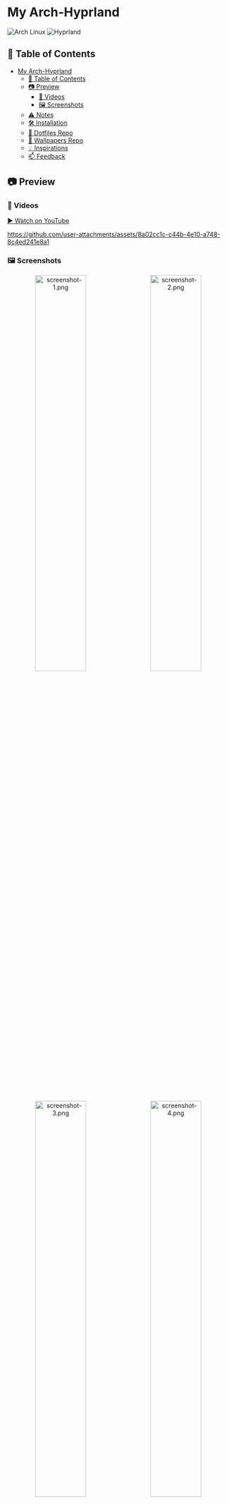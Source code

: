 # My Arch-Hyprland
![Arch Linux](https://img.shields.io/badge/Arch-Linux-1793D1?logo=arch-linux&logoColor=white)
![Hyprland](https://img.shields.io/badge/Hyprland-WM-000000?logo=wayland&logoColor=white)

## 📑 Table of Contents
- [My Arch-Hyprland](#my-arch-hyprland)
  - [📑 Table of Contents](#-table-of-contents)
  - [📷 Preview](#-preview)
    - [🎥 Videos](#-videos)
    - [🖼️ Screenshots](#️-screenshots)
  - [⚠️ Notes](#️-notes)
  - [🛠️ Installation](#️-installation)
  - [📂 Dotfiles Repo](#-dotfiles-repo)
  - [🌄 Wallpapers Repo](#-wallpapers-repo)
  - [💡 Inspirations](#-inspirations)
  - [📫 Feedback](#-feedback)

## 📷 Preview
### 🎥 Videos
[▶️ Watch on YouTube](https://www.youtube.com/watch?v=R4udSxtli8g)

<https://github.com/user-attachments/assets/8a02cc1c-c44b-4e10-a748-8c4ed241e8a1>

### 🖼️ Screenshots
<p align="center">
    <img src="https://github.com/user-attachments/assets/e77b4a62-f182-4503-abb2-d23dd91b7259" alt="screenshot-1.png" width="48%"/>
    <img width="12"/>
    <img src="https://github.com/user-attachments/assets/a5a934bf-f140-4848-a9e4-8705b8b421f7" alt="screenshot-2.png" width="48%"/>
    <img src="https://github.com/user-attachments/assets/9cc96979-7d55-460e-a68d-923c5405bb95" alt="screenshot-3.png" width="48%"/>
    <img width="12"/>
    <img src="https://github.com/user-attachments/assets/d774289c-6eae-4c3f-95fc-d1e4389b7dad" alt="screenshot-4.png" width="48%"/>
</p>

## ⚠️ Notes
> [!IMPORTANT]
> `This script automates the installation and setup of my Arch Hyprland environment.`
> - If you want to try it, you should use a minimal profile and backup your system beforehand.

> [!NOTE]
> This script does not include package uninstallation, as some packages may already exist on your system by default. Creating an uninstallation script could potentially affect your current setup.

## 🛠️ Installation
Use this script to install Hyprland on an Arch-based system:
```
git clone --depth=1 https://github.com/ViegPhunt/Arch-Hyprland.git
cd ~/Arch-Hyprland
chmod +x install.sh
./install.sh
```

## 📂 Dotfiles Repo
This repo contains all my dotfiles: [`Dotfiles`](https://github.com/ViegPhunt/Dotfiles).

## 🌄 Wallpapers Repo
You can find my wallpaper collection in: [`Wallpaper-Collection`](https://github.com/ViegPhunt/Wallpaper-Collection).

## 💡 Inspirations
I drew inspiration from the following projects and communities:

- https://www.reddit.com/r/unixporn/
- https://github.com/JaKooLit/Hyprland-Dots
- https://github.com/Hyde-project/hyde
- https://github.com/mylinuxforwork/dotfiles

and more...

## 📫 Feedback
If you find this repo useful or have any suggestions, feel free to open an issue or submit a pull request. Happy ricing! 🍚